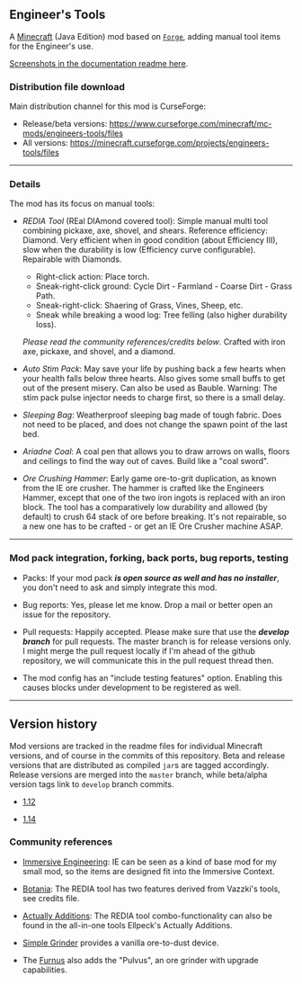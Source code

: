 
## Engineer's Tools

A [Minecraft](https://minecraft.net) (Java Edition) mod based on
[`Forge`](http://www.minecraftforge.net/), adding manual tool items
for the Engineer's use.

[Screenshots in the documentation readme here](documentation/readme.md).

### Distribution file download

Main distribution channel for this mod is CurseForge:

  - Release/beta versions: https://www.curseforge.com/minecraft/mc-mods/engineers-tools/files
  - All versions: https://minecraft.curseforge.com/projects/engineers-tools/files

----
### Details

The mod has its focus on manual tools:

- *REDIA Tool* (REal DIAmond covered tool): Simple manual multi tool combining
  pickaxe, axe, shovel, and shears. Reference efficiency: Diamond. Very efficient
  when in good condition (about Efficiency III), slow when the durability is low
  (Efficiency curve configurable). Repairable with Diamonds.

  - Right-click action: Place torch.
  - Sneak-right-click ground: Cycle Dirt - Farmland - Coarse Dirt - Grass Path.
  - Sneak-right-click: Shaering of Grass, Vines, Sheep, etc.
  - Sneak while breaking a wood log: Tree felling (also higher durability loss).

  *Please read the community references/credits below*. Crafted with iron axe,
  pickaxe, and shovel, and a diamond.

- *Auto Stim Pack*: May save your life by pushing back a few hearts when your
  health falls below three hearts. Also gives some small buffs to get out of the
  present misery. Can also be used as Bauble. Warning: The stim pack pulse
  injector needs to charge first, so there is a small delay.

- *Sleeping Bag*: Weatherproof sleeping bag made of tough fabric. Does not need
  to be placed, and does not change the spawn point of the last bed.

- *Ariadne Coal*: A coal pen that allows you to draw arrows on walls, floors
  and ceilings to find the way out of caves. Build like a "coal sword".

- *Ore Crushing Hammer*: Early game ore-to-grit duplication, as known from
  the IE ore crusher. The hammer is crafted like the Engineers Hammer, except
  that one of the two iron ingots is replaced with an iron block. The tool
  has a comparatively low durability and allowed (by default) to crush 64
  stack of ore before breaking. It's not repairable, so a new one has to be
  crafted - or get an IE Ore Crusher machine ASAP.

----
### Mod pack integration, forking, back ports, bug reports, testing

  - Packs: If your mod pack ***is open source as well and has no installer***,
    you don't need to ask and simply integrate this mod.

  - Bug reports: Yes, please let me know. Drop a mail or better open an issue
    for the repository.

  - Pull requests: Happily accepted. Please make sure that use the ***develop
    branch*** for pull requests. The master branch is for release versions only.
    I might merge the pull request locally if I'm ahead of the github repository,
    we will communicate this in the pull request thread then.

  - The mod config has an "include testing features" option. Enabling this causes
    blocks under development to be registered as well.

----
## Version history

Mod versions are tracked in the readme files for individual Minecraft versions, and
of course in the commits of this repository. Beta and release versions that are
distributed as compiled `jar`s are tagged accordingly. Release versions are merged
into the `master` branch, while beta/alpha version tags link to `develop` branch
commits.

  - [1.12](1.12/readme.md)

  - [1.14](1.14/readme.md)

### Community references

- [Immersive Engineering](https://github.com/BluSunrize/ImmersiveEngineering/):
  IE can be seen as a kind of base mod for my small mod, so the items are designed
  fit into the Immersive Context.

- [Botania](https://botaniamod.net/): The REDIA tool has two features derived from
  Vazzki's tools, see credits file.

- [Actually Additions](https://github.com/Ellpeck/ActuallyAdditions): The REDIA
  tool combo-functionality can also be found in the all-in-one tools Ellpeck's
  Actually Additions.

- [Simple Grinder](https://www.curseforge.com/minecraft/mc-mods/simple-grinder) provides
  a vanilla ore-to-dust device.

- The [Furnus](https://www.curseforge.com/minecraft/mc-mods/furnus) also adds the "Pulvus",
  an ore grinder with upgrade capabilities.</li>
